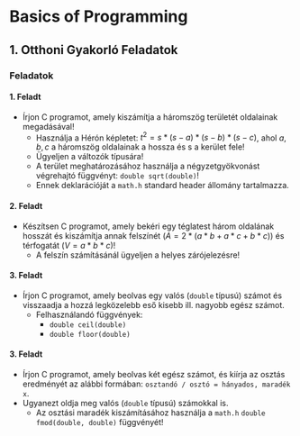 # Basics of Programming
## 1. Otthoni Gyakorló Feladatok

### Feladatok
#### 1. Feladt
- Írjon C programot, amely kiszámítja a háromszög területét oldalainak megadásával!
    - Használja a Hérón képletet: $t^2 = s * (s - a) * (s - b) * (s - c)$, ahol $a, b, c$ a háromszög oldalainak a hossza és s a kerület fele!
    - Ügyeljen a változók típusára!
    - A terület meghatározásához használja a négyzetgyökvonást végrehajtó függvényt: ```double sqrt(double)```!
    - Ennek deklarációját a ```math.h``` standard header állomány tartalmazza.

#### 2. Feladt
- Készítsen C programot, amely bekéri egy téglatest három oldalának hosszát és kiszámítja annak felszínét ($A = 2 * (a * b + a * c + b * c)$) és térfogatát ($V = a * b * c$)!
    - A felszín számításánál ügyeljen a helyes zárójelezésre!

#### 3. Feladt
- Írjon C programot, amely beolvas egy valós (```double``` típusú) számot és visszaadja a hozzá legközelebb eső kisebb ill. nagyobb egész számot.
    - Felhasználandó függvények: 
        - ```double ceil(double)```
        - ```double floor(double)```

#### 3. Feladt
- Írjon C programot, amely beolvas két egész számot, és kiírja az osztás eredményét az alábbi formában: ```osztandó / osztó = hányados, maradék x```.
- Ugyanezt oldja meg valós (```double``` típusú) számokkal is.
    - Az osztási maradék kiszámításához használja a ```math.h``` ```double fmod(double, double)``` függvényét!